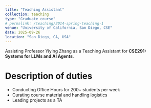 ```yaml
---
title: "Teaching Assistant"
collection: teaching
type: "Graduate course"
# permalink: /teaching/2014-spring-teaching-1
venue: "University of California, San Diego, CSE"
date: 2025-09-26
location: "San Diego, CA, USA"
---
```


Assisting Professor Yiying Zhang as a Teaching Assistant for **CSE291: Systems for LLMs and AI Agents**.

Description of duties
======
* Conducting Office Hours for 200+ students per week
* Curating course material and handling logistics 
* Leading projects as a TA